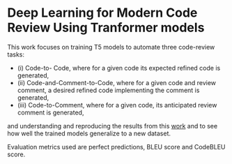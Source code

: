 # Deep Learning for Modern Code Review Using Tranformer models

This work focuses on training T5 models to automate three code-review tasks:
- (i) Code-to- Code, where for a given code its expected refined code is generated, 
- (ii) Code-and-Comment-to-Code, where for a given code and review comment, a desired refined code implementing the comment is generated,
- (iii) Code-to-Comment, where for a given code, its anticipated review comment is generated,

  
and understanding and reproducing the results from this [work](https://github.com/RosaliaTufano/code_review_automation) and to see how well the trained models generalize to a new dataset. 

Evaluation metrics used are perfect predictions, BLEU score and CodeBLEU score.


